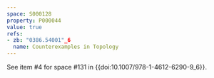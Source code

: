 ```yaml
---
space: S000128
property: P000044
value: true
refs:
- zb: "0386.54001"_6
  name: Counterexamples in Topology
---
```


See item #4 for space #131 in {{doi:10.1007/978-1-4612-6290-9_6}}.
